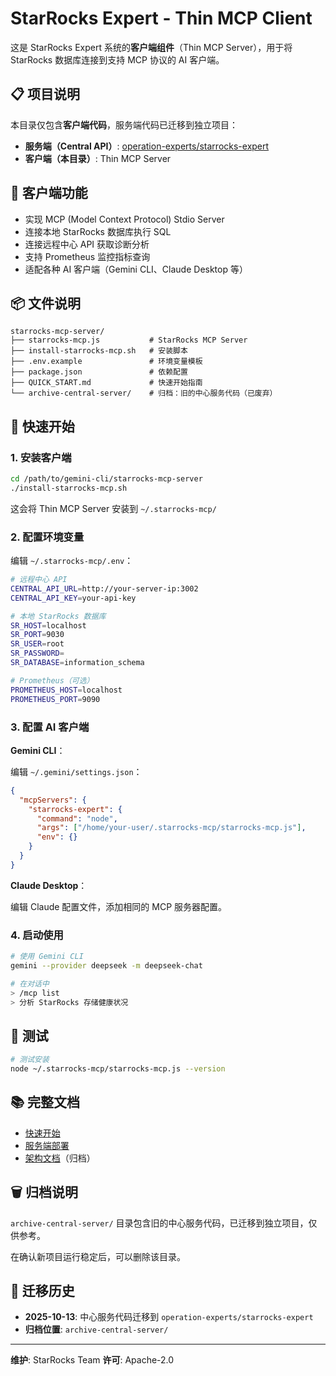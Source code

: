# StarRocks Expert - Thin MCP Client

这是 StarRocks Expert 系统的**客户端组件**（Thin MCP Server），用于将 StarRocks 数据库连接到支持 MCP 协议的 AI 客户端。

## 📋 项目说明

本目录仅包含**客户端代码**，服务端代码已迁移到独立项目：

- **服务端（Central API）**: [operation-experts/starrocks-expert](https://github.com/tracymacding/operation-experts/tree/main/starrocks-expert)
- **客户端（本目录）**: Thin MCP Server

## 🎯 客户端功能

- 实现 MCP (Model Context Protocol) Stdio Server
- 连接本地 StarRocks 数据库执行 SQL
- 连接远程中心 API 获取诊断分析
- 支持 Prometheus 监控指标查询
- 适配各种 AI 客户端（Gemini CLI、Claude Desktop 等）

## 📦 文件说明

```
starrocks-mcp-server/
├── starrocks-mcp.js           # StarRocks MCP Server
├── install-starrocks-mcp.sh   # 安装脚本
├── .env.example               # 环境变量模板
├── package.json               # 依赖配置
├── QUICK_START.md             # 快速开始指南
└── archive-central-server/    # 归档：旧的中心服务代码（已废弃）
```

## 🚀 快速开始

### 1. 安装客户端

```bash
cd /path/to/gemini-cli/starrocks-mcp-server
./install-starrocks-mcp.sh
```

这会将 Thin MCP Server 安装到 `~/.starrocks-mcp/`

### 2. 配置环境变量

编辑 `~/.starrocks-mcp/.env`：

```bash
# 远程中心 API
CENTRAL_API_URL=http://your-server-ip:3002
CENTRAL_API_KEY=your-api-key

# 本地 StarRocks 数据库
SR_HOST=localhost
SR_PORT=9030
SR_USER=root
SR_PASSWORD=
SR_DATABASE=information_schema

# Prometheus（可选）
PROMETHEUS_HOST=localhost
PROMETHEUS_PORT=9090
```

### 3. 配置 AI 客户端

**Gemini CLI**：

编辑 `~/.gemini/settings.json`：

```json
{
  "mcpServers": {
    "starrocks-expert": {
      "command": "node",
      "args": ["/home/your-user/.starrocks-mcp/starrocks-mcp.js"],
      "env": {}
    }
  }
}
```

**Claude Desktop**：

编辑 Claude 配置文件，添加相同的 MCP 服务器配置。

### 4. 启动使用

```bash
# 使用 Gemini CLI
gemini --provider deepseek -m deepseek-chat

# 在对话中
> /mcp list
> 分析 StarRocks 存储健康状况
```

## 🔧 测试

```bash
# 测试安装
node ~/.starrocks-mcp/starrocks-mcp.js --version
```

## 📚 完整文档

- [快速开始](QUICK_START.md)
- [服务端部署](https://github.com/tracymacding/operation-experts/tree/main/starrocks-expert)
- [架构文档](archive-central-server/docs/ARCHITECTURE.md)（归档）

## 🗑️ 归档说明

`archive-central-server/` 目录包含旧的中心服务代码，已迁移到独立项目，仅供参考。

在确认新项目运行稳定后，可以删除该目录。

## 🔄 迁移历史

- **2025-10-13**: 中心服务代码迁移到 `operation-experts/starrocks-expert`
- **归档位置**: `archive-central-server/`

---

**维护**: StarRocks Team
**许可**: Apache-2.0
